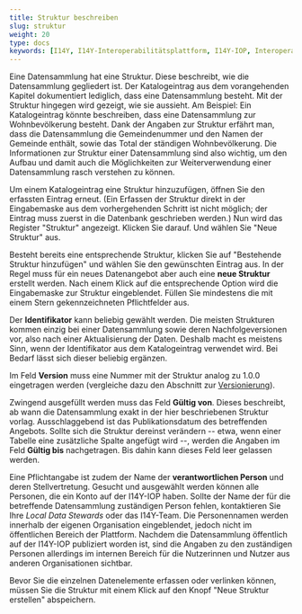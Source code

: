 ```yaml
---
title: Struktur beschreiben
slug: struktur
weight: 20
type: docs
keywords: [I14Y, I14Y-Interoperabilitätsplattform, I14Y-IOP, Interoperabilität, Datensammlung, Dataset, Erfassen, Erfassung, Inventar, Katalog, Struktur]
---
```


Eine Datensammlung hat eine Struktur. Diese beschreibt, wie die Datensammlung gegliedert ist. Der Katalogeintrag aus dem vorangehenden Kapitel dokumentiert lediglich, dass eine Datensammlung besteht. Mit der Struktur hingegen wird gezeigt, wie sie aussieht. Am Beispiel: Ein Katalogeintrag könnte beschreiben, dass eine Datensammlung zur Wohnbevölkerung besteht. Dank der Angaben zur Struktur erfährt man, dass die Datensammlung die Gemeindenummer und den Namen der Gemeinde enthält, sowie das Total der ständigen Wohnbevölkerung. Die Informationen zur Struktur einer Datensammlung sind also wichtig, um den Aufbau und damit auch die Möglichkeiten zur Weiterverwendung einer Datensammlung rasch verstehen zu können. 

Um einem Katalogeintrag eine Struktur hinzuzufügen, öffnen Sie den erfassten Eintrag erneut. (Ein Erfassen der Struktur direkt in der Eingabemaske aus dem vorhergehenden Schritt ist nicht möglich; der Eintrag muss zuerst in die Datenbank geschrieben werden.) Nun wird das Register "Struktur" angezeigt. Klicken Sie darauf. Und wählen Sie "Neue Struktur" aus.  

Besteht bereits eine entsprechende Struktur, klicken Sie auf "Bestehende Struktur hinzufügen" und wählen Sie den gewünschten Eintrag aus. In der Regel muss für ein neues Datenangebot aber auch eine __neue Struktur__ erstellt werden. Nach einem Klick auf die entsprechende Option wird die Eingabemaske zur Struktur eingeblendet. Füllen Sie mindestens die mit einem Stern gekennzeichneten Pflichtfelder aus. 

Der __Identifikator__ kann beliebig gewählt werden. Die meisten Strukturen kommen einzig bei einer Datensammlung sowie deren Nachfolgeversionen vor, also nach einer Aktualisierung der Daten. Deshalb macht es meistens Sinn, wenn der Identifikator aus dem Katalogeintrag verwendet wird. Bei Bedarf lässt sich dieser beliebig ergänzen. 

Im Feld __Version__ muss eine Nummer mit der Struktur analog zu 1.0.0 eingetragen werden (vergleiche dazu den Abschnitt zur [Versionierung](/de/4_publikation/1_katalog/6_datenpflege/versionierung)). 

Zwingend ausgefüllt werden muss das Feld __Gültig von__. Dieses beschreibt, ab wann die Datensammlung exakt in der hier beschriebenen Struktur vorlag. Ausschlaggebend ist das Publikationsdatum des betreffenden Angebots. Sollte sich die Struktur dereinst verändern -- etwa, wenn einer Tabelle eine zusätzliche Spalte angefügt wird --, werden die Angaben im Feld __Gültig bis__ nachgetragen. Bis dahin kann dieses Feld leer gelassen werden. 

Eine Pflichtangabe ist zudem der Name der __verantwortlichen Person__ und deren Stellvertretung. Gesucht und ausgewählt werden können alle Personen, die ein Konto auf der I14Y-IOP haben. Sollte der Name der für die betreffende Datensammlung zuständigen Person fehlen, kontaktieren Sie Ihre _Local Data Stewards_ oder das I14Y-Team. Die Personennamen werden innerhalb der eigenen Organisation eingeblendet, jedoch nicht im öffentlichen Bereich der Plattform. Nachdem die Datensammlung öffentlich auf der I14Y-IOP publiziert worden ist, sind die Angaben zu den zuständigen Personen allerdings im internen Bereich für die Nutzerinnen und Nutzer aus anderen Organisationen sichtbar. 

Bevor Sie die einzelnen Datenelemente erfassen oder verlinken können, müssen Sie die Struktur mit einem Klick auf den Knopf "Neue Struktur erstellen" abspeichern. 
